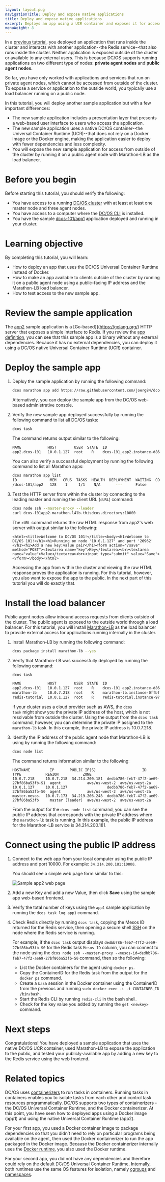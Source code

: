 ```yaml
---
layout: layout.pug
navigationTitle: Deploy and expose native applications
title: Deploy and expose native applications
excerpt: Deploys an app using a UCR container and exposes it for access from outside of the cluster (part 8)
menuWeight: 8
---
```

In a [previous tutorial](/tutorials/dcos-101/app1/), you deployed an application that runs inside the cluster and interacts with another application--the Redis service--that also runs inside the cluster. Neither application is exposed outside of the cluster or available to any external users. This is because DC/OS supports running applications on two different type of nodes: **private agent nodes** and **public agent nodes**. 

So far, you have only worked with applications and services that run on private agent nodes, which cannot be accessed from outside of the cluster. To expose a service or application to the outside world, you typically use a load balancer running on a public node.

In this tutorial, you will deploy another sample application but with a few important differences:
- The new sample application includes a presentation layer that presents a web-based user interface to users who access the application.
- The new sample application uses a native DC/OS container--the Universal Container Runtime (UCR)--that does not rely on a Docker image or the Docker engine, making the application easier to deploy with fewer dependencies and less complexity.
- You will expose the new sample application for access from outside of the cluster by running it on a public agent node with Marathon-LB as the load balancer.

# Before you begin
Before starting this tutorial, you should verify the following:
- You have access to a running [DC/OS cluster](../start-here/) with at least at least one master node and three agent nodes.
- You have access to a computer where the [DC/OS CLI](../cli/) is installed.
- You have the sample [dcos-101/app1](/tutorials/dcos-101/app1/) application deployed and running in your cluster.

# Learning objective
By completing this tutorial, you will learn:
- How to deploy an app that uses the DC/OS Universal Container Runtime instead of Docker.
- How to make an app available to clients outside of the cluster by running it on a public agent node using a public-facing IP address and the Marathon-LB load balancer.
- How to test access to the new sample app.

# Review the sample application
The [app2](https://github.com/joerg84/dcos-101/blob/master/app2/app2.go) sample application is a [Go-based]](https://golang.org/) HTTP server that exposes a simple interface to Redis.
If you review the [app definition](https://raw.githubusercontent.com/joerg84/dcos-101/master/app2/app2.json), you can see that this sample app is a binary without any external dependencies. Because it has no external dependencies, you can deploy it using a DC/OS native Universal Container Runtime (UCR) container.

# Deploy the sample app
1. Deploy the sample application by running the following command:

    ```bash
    dcos marathon app add https://raw.githubusercontent.com/joerg84/dcos-101/master/app2/app2.json
    ```

    Alternatively, you can deploy the sample app from the DC/OS web-based administrative console.
    
1. Verify the new sample app deployed successfully by running the following command to list all DC/OS tasks: 

    ```bash
    dcos task
    ```

    The command returns output similar to the following:

    ```bash
    NAME            HOST        USER  STATE  ID                                                                   MESOS ID                                     REGION          ZONE       
    app2.dcos-101   10.0.1.127  root    R    dcos-101_app2.instance-d86ffa58-8935-11e9-a1c1-4a501e74c1fd._app.1   dedbb786-feb7-47f2-ae69-27bf86ba53fb-S0  aws/us-west-2  aws/us-west-2a
    ```

    You can also verify a successful deployment by running the following command to list all Marathon apps:

    ```bash
    dcos marathon app list
    ID               MEM   CPUS  TASKS  HEALTH  DEPLOYMENT  WAITING  CONTAINER  CMD                       
    /dcos-101/app2   128    1     1/1    N/A       ---      False       N/A     chmod u+x app2 && ./app2  
    ```

1. Test the HTTP server from within the cluster by connecting to the leading master and running the client URL (`cURL`) command:

    ```bash
    dcos node ssh --master-proxy --leader
    curl dcos-101app2.marathon.l4lb.thisdcos.directory:10000
    ```

    The `cURL` command returns the raw HTML response from app2's web server with output similar to the following:

    ```
    <html><title>Welcome to DC/OS 101!</title><body><h1>Welcome to DC/OS 101!</h1><h1>Running on node '10.0.1.127' and port '26962' </h1><h1>Add a new key:value pair</h1><form action="/save" method="POST"><textarea name="key">Key</textarea><br><textarea name="value">Value</textarea><br><input type="submit" value="Save"></form></body></html>
    ```

    Accessing the app from within the cluster and viewing the raw HTML response proves the application is running. For this tutorial, however, you also want to expose the app to the public. In the next part of this tutorial you will do exactly that.

# Install the load balancer
Public agent nodes allow inbound access requests from clients outside of the cluster. The public agent is exposed to the outside world through a load balancer. For this tutorial, you will install [Marathon-LB](/1.13/tutorials/dcos-101/loadbalancing/) as the load balancer to provide external access for applications running internally in the cluster.

1. Install Marathon-LB by running the following command:

    ```bash
    dcos package install marathon-lb --yes
    ```

1. Verify that Marathon-LB was successfully deployed by running the following command:

    ```bash
    dcos task

    NAME            HOST        USER  STATE  ID                                                                   MESOS ID                                     REGION          ZONE       
    app2.dcos-101   10.0.1.127  root    R    dcos-101_app2.instance-d86ffa58-8935-11e9-a1c1-4a501e74c1fd._app.1   dedbb786-feb7-47f2-ae69-27bf86ba53fb-S0  aws/us-west-2  aws/us-west-2a  
    marathon-lb     10.0.7.218  root    R    marathon-lb.instance-0ffbfc6c-8942-11e9-a1c1-4a501e74c1fd._app.1     dedbb786-feb7-47f2-ae69-27bf86ba53fb-S1  aws/us-west-2  aws/us-west-2a  
    redis-tutorial  10.0.1.127  root    R    redis-tutorial.instance-97dae2d7-8934-11e9-a1c1-4a501e74c1fd._app.1  dedbb786-feb7-47f2-ae69-27bf86ba53fb-S0  aws/us-west-2  aws/us-west-2a
    ``` 

    If your cluster uses a cloud provider such as AWS, the <code>dcos task</code> might show you the private IP address of the host, which is not resolvable from outside the cluster. Using the output from the `dcos task` command, however, you can determine the private IP assigned to the `marathon-lb` task. In this example, the private IP address is 10.0.7.218.

1. Identify the IP address of the public agent node that Marathon-LB is using by running the following command:

    ```bash
    dcos node list
    ```

    The command returns information similar to the following:

    ```
    HOSTNAME         IP       PUBLIC IP(S)                     ID                          TYPE           REGION           ZONE       
    10.0.7.218     10.0.7.218  34.214.200.181  dedbb786-feb7-47f2-ae69-27bf86ba53fb-S1  agent            aws/us-west-2  aws/us-west-2a  
    10.0.1.127     10.0.1.127                  dedbb786-feb7-47f2-ae69-27bf86ba53fb-S0  agent            aws/us-west-2  aws/us-west-2a  
    master.mesos.  10.0.7.173  34.219.206.248  dedbb786-feb7-47f2-ae69-27bf86ba53fb     master (leader)  aws/us-west-2  aws/us-west-2a  
    ```

    From the output for the `dcos node list` command, you can see the public IP address that corresponds with the private IP address where the `marathon-lb` task is running. In this example, the public IP address for the Marathon-LB service is 34.214.200.181.

# Connect using the public IP address
1. Connect to the web app from your local computer using the public IP address and port 10000. For example: `34.214.200.181:10000`. 

    You should see a simple web page form similar to this:

    ![Sample app2 web page](/1.13/img/tutorial-webpage.png)

1. Add a new Key and add a new Value, then click **Save** using the sample app web-based frontend.

1. Verify the total number of keys using the `app1` sample application by running the `dcos task log app1` command.

1. Check Redis directly by running `dcos task`, copying the Mesos ID returned for the Redis service, then opening a secure shell [SSH](/1.13/administering-clusters/sshcluster/) on the node where the Redis service is running. 

    For example, if the `dcos task` output displays  `dedbb786-feb7-47f2-ae69-27bf86ba53fb-S0` for the Redis task `Mesos ID` column, you can connect to the node using the
    `dcos node ssh --master-proxy --mesos-id=dedbb786-feb7-47f2-ae69-27bf86ba53fb-S0` command, then so the following:    
    - List the Docker containers for the agent using `docker ps`.
    - Copy the ContainerID for the Redis task from the output for the `docker ps` command.
    - Create a `bash` session in the Docker container using the ContainerID from the previous and running `sudo docker exec -i -t CONTAINER_ID  /bin/bash`.
    - Start the Redis CLI by running `redis-cli` in the bash shell.
    - Check for the key value you added by running the `get <newkey>` command.

# Next steps
Congratulations! You have deployed a sample application that uses the native DC/OS UCR container, used Marathon-LB to expose the application to the public, and tested your publicly-available app by adding a new key to the Redis service using the web frontend.

# Related topics
DC/OS uses [containerizers](/deploying-services/containerizers/) to run tasks in containers. Running tasks in containers enables you to isolate tasks from each other and control task resources programmatically. DC/OS supports two types of containerizers - the DC/OS Universal Container Runtime, and the Docker containerizer. At this point, you have seen how to deployed apps using a Docker image (app1) and using the native Universal Container Runtime (app2).

For your first app, you used a Docker container image to package dependencies so that you didn’t need to rely on particular programs being available on the agent, then used the Docker containerizer to run the app packaged in the Docker image. Because the Docker containerizer internally uses the [Docker runtime](https://docs.docker.com/engine/userguide/intro/), you also used the Docker runtime.

For your second app, you did not have any dependencies and therefore could rely on the default DC/OS Universal Container Runtime. Internally, both runtimes use the same OS features for isolation, namely [cgroups](https://en.wikipedia.org/wiki/Cgroups) and [namespaces](https://en.wikipedia.org/wiki/Linux_namespaces).

